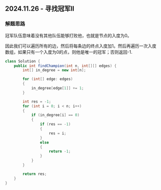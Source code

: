 ## 2024.11.26 - 寻找冠军II

### 解题思路

冠军队伍意味着没有其他队伍能够打败他，也就是节点的入度为0。

因此我们可以遍历所有的边，然后将每条边的终点入度加1。然后再遍历一次入度数组，如果只有一个入度为0的点，则他是唯一的冠军；否则返回-1.

``` java
class Solution {
    public int findChampion(int n, int[][] edges) {
        int[] in_degree = new int[n];

        for (int[] edge: edges)
        {
            in_degree[edge[1]] += 1;
        }

        int res = -1;
        for (int i = 0; i < n; i++)
        {
            if (in_degree[i] == 0)
            {
                if (res == -1)
                {
                    res = i;
                }
                else
                {
                    return -1;
                }
            }
        }

        return res;
    }
}
```
